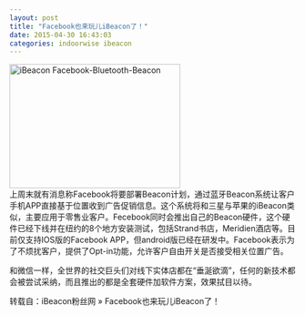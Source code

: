```yaml
---
layout: post
title: "Facebook也来玩儿iBeacon了！"
date: 2015-04-30 16:43:03
categories: indoorwise ibeacon
---
```

<p><a href="http://www.ibeaconfans.com/wp-content/uploads/2015/02/iBeacon-Facebook-Bluetooth-Beacon.jpg"><img alt="iBeacon Facebook-Bluetooth-Beacon" class="alignnone size-medium wp-image-1190" height="218" src="http://www.ibeaconfans.com/wp-content/uploads/2015/02/iBeacon-Facebook-Bluetooth-Beacon-300x218.jpg" width="300"/></a><br/>
上周末就有消息称Facebook将要部署Beacon计划，通过蓝牙Beacon系统让客户手机APP直接基于位置收到广告促销信息。这个系统将和三星与苹果的iBeacon类似，主要应用于零售业客户。Fecebook同时会推出自己的Beacon硬件，这个硬件已经下线并在纽约的8个地方安装测试，包括Strand书店，Meridien酒店等。目前仅支持IOS版的Facebook APP，但android版已经在研发中。Facebook表示为了不烦扰客户，提供了Opt-in功能，允许客户自由开关是否接受相关位置广告。</p>


<p>和微信一样，全世界的社交巨头们对线下实体店都在“垂涎欲滴”，任何的新技术都会被尝试采纳，而且推出的都是全套硬件加软件方案，效果拭目以待。</p>


<p>转载自：iBeacon粉丝网 » Facebook也来玩儿iBeacon了！</p>